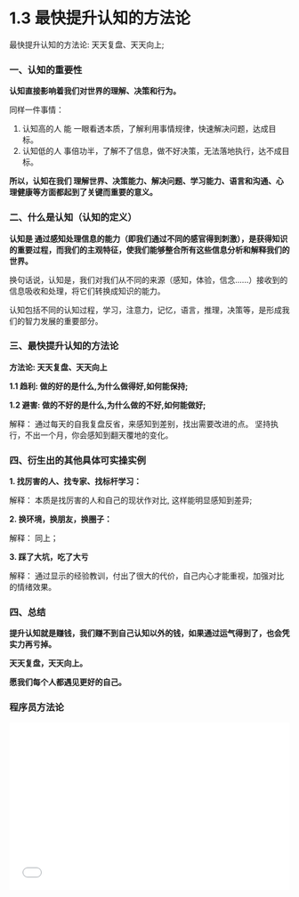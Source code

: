 # 1.3 最快提升认知的方法论

最快提升认知的方法论: 
              天天复盘、天天向上; 

### 一、认知的重要性

**认知直接影响着我们对世界的理解、决策和行为。**

同样一件事情：
1. 认知高的人 能 一眼看透本质，了解利用事情规律，快速解决问题，达成目标。
2. 认知低的人 事倍功半，了解不了信息，做不好决策，无法落地执行，达不成目标。

**所以，认知在我们 理解世界、决策能力、解决问题、学习能力、语言和沟通、心理健康等方面都起到了关键而重要的意义。**

### 二、什么是认知（认知的定义）

**认知是 通过感知处理信息的能力（即我们通过不同的感官得到刺激），是获得知识的重要过程，而我们的主观特征，使我们能够整合所有这些信息分析和解释我们的世界。**

换句话说，认知是，我们对我们从不同的来源（感知，体验，信念......）接收到的信息吸收和处理，将它们转换成知识的能力。

认知包括不同的认知过程，学习，注意力，记忆，语言，推理，决策等，是形成我们的智力发展的重要部分。

### 三、最快提升认知的方法论

**方法论: 天天复盘、天天向上**

**1.1 趋利: 做的好的是什么,为什么做得好,如何能保持;**

**1.2 避害: 做的不好的是什么,为什么做的不好,如何能做好;**

解释： 通过每天的自我复盘反省，来感知到差别，找出需要改进的点。 坚持执行，不出一个月，你会感知到翻天覆地的变化。

### 四、衍生出的其他具体可实操实例

**1. 找厉害的人、找专家、找标杆学习：**

解释： 本质是找厉害的人和自己的现状作对比, 这样能明显感知到差异;


**2. 换环境，换朋友，换圈子：**

解释： 同上；

**3. 踩了大坑，吃了大亏**

解释： 通过显示的经验教训，付出了很大的代价，自己内心才能重视，加强对比的情绪效果。


### 四、总结

**提升认知就是赚钱，我们赚不到自己认知以外的钱，如果通过运气得到了，也会凭实力再亏掉。**

**天天复盘，天天向上。**

**愿我们每个人都遇见更好的自己。**



### 程序员方法论
<iframe src="../static/banner_down.html" width="100%" height="300" frameborder="0" scrolling="no"></iframe>